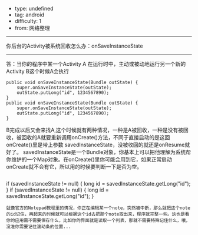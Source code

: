 - type: undefined
- tag: android
- difficulty:  1
- from: 网络整理

--------

你后台的Activity被系统回收怎么办：onSaveInstanceState

---------

答：当你的程序中某一个Activity A 在运行时中，主动或被动地运行另一个新的Activity B这个时候A会执行
```  
public void onSaveInstanceState(Bundle outState) {
	super.onSaveInstanceState(outState);
	outState.putLong("id", 1234567890);
}
public void onSaveInstanceState(Bundle outState) {
	super.onSaveInstanceState(outState);
	outState.putLong("id", 1234567890);
}
```
B完成以后又会来找A,这个时候就有两种情况，一种是A被回收，一种是没有被回收，被回收的A就要重新调用onCreate()方法，不同于直接启动的是这回onCreate()里是带上参数 savedInstanceState，没被收回的就还是onResume就好了。
savedInstanceState是一个Bundle对象，你基本上可以把他理解为系统帮你维护的一个Map对象。在onCreate()里你可能会用到它，如果正常启动onCreate就不会有它，所以用的时候要判断一下是否为空。
```  
```  
if (savedInstanceState != null) {
	long id = savedInstanceState.getLong("id");
}
if (savedInstanceState != null) {
	long id = savedInstanceState.getLong("id");
}
```
就像官方的Notepad教程里的情况，你正在编辑某一个note，突然被中断，那么就把这个note的id记住，再起来的时候就可以根据这个id去把那个note取出来，程序就完整一些。这也是看你的应用需不需要保存什么，比如你的界面就是读取一个列表，那就不需要特殊记住什么，哦，没准你需要记住滚动条的位置...


